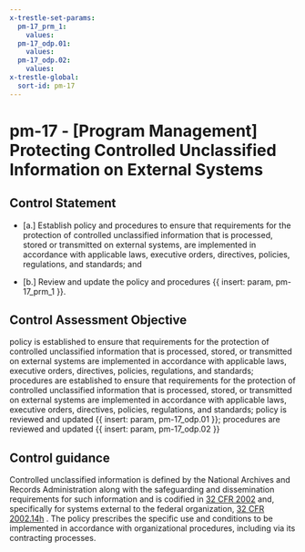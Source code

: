 ```yaml
---
x-trestle-set-params:
  pm-17_prm_1:
    values:
  pm-17_odp.01:
    values:
  pm-17_odp.02:
    values:
x-trestle-global:
  sort-id: pm-17
---
```


# pm-17 - \[Program Management\] Protecting Controlled Unclassified Information on External Systems

## Control Statement

- \[a.\] Establish policy and procedures to ensure that requirements for the protection of controlled unclassified information that is processed, stored or transmitted on external systems, are implemented in accordance with applicable laws, executive orders, directives, policies, regulations, and standards; and

- \[b.\] Review and update the policy and procedures {{ insert: param, pm-17_prm_1 }}.

## Control Assessment Objective

policy is established to ensure that requirements for the protection of controlled unclassified information that is processed, stored, or transmitted on external systems are implemented in accordance with applicable laws, executive orders, directives, policies, regulations, and standards;
procedures are established to ensure that requirements for the protection of controlled unclassified information that is processed, stored, or transmitted on external systems are implemented in accordance with applicable laws, executive orders, directives, policies, regulations, and standards;
policy is reviewed and updated {{ insert: param, pm-17_odp.01 }};
procedures are reviewed and updated {{ insert: param, pm-17_odp.02 }}

## Control guidance

Controlled unclassified information is defined by the National Archives and Records Administration along with the safeguarding and dissemination requirements for such information and is codified in [32 CFR 2002](#91f992fb-f668-4c91-a50f-0f05b95ccee3) and, specifically for systems external to the federal organization, [32 CFR 2002.14h](https://www.govinfo.gov/content/pkg/CFR-2017-title32-vol6/xml/CFR-2017-title32-vol6-part2002.xml) . The policy prescribes the specific use and conditions to be implemented in accordance with organizational procedures, including via its contracting processes.
